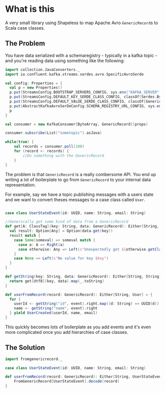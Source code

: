 # What is this

A very small library using Shapeless to map Apache Avro `GenericRecord`s to Scala case classes.

## The Problem

You have data serialized with a schemaregistry - typically in a kafka topic - and you're reading data using something like the following:

```scala
import collection.JavaConverters._
import io.confluent.kafka.streams.serdes.avro.SpecificAvroSerde

val config: Properties = {
  val p = new Properties()
  p.put(StreamsConfig.BOOTSTRAP_SERVERS_CONFIG, sys.env("KAFKA_SERVER"))
  p.put(StreamsConfig.DEFAULT_KEY_SERDE_CLASS_CONFIG, classOf[Serdes.ByteArraySerde])
  p.put(StreamsConfig.DEFAULT_VALUE_SERDE_CLASS_CONFIG, classOf[GenericAvroSerde])
  p.put(AbstractKafkaAvroSerDeConfig.SCHEMA_REGISTRY_URL_CONFIG, sys.env("SCHEMA_REGISTRY_URL"))
  p
}

val consumer = new KafkaConsumer[ByteArray, GenericRecord](props)

consumer.subscribe(List("sometopic").asJava)

while(true) {
    val records = consumer.poll(100)
    for (record <- records) {
        //Do something with the GenericRecord
    }
}

```

The problem is that `GenericRecord` is a really combersome API. You end up writing a lot of boilerplate to go from `GenericRecord` to your internal data representation.

For example, say we have a topic publishing messages with a users state and we want to convert theses messages to a case class called `User`.

```scala

case class UserStateEvent(id: UUID, name: String, email: String)

//Generically get some kind of data from a GenericRecord
def get[A: ClassTag](key: String, data: GenericRecord): Either[String, A] = {
  val result: Option[Any] = Option(data.get(key))
  result match {
    case Some(someval) => someval match {
      case a: A => Right(a)
      case otherwise: Any => Left(s"Unexpectedly got ${otherwise.getClass()} for key $key")
    }
    case None => Left(s"No value for key $key")
  }
}

def getString(key: String, data: GenericRecord): Either[String, String] = {
  return get[Utf8](key, data).map(_.toString)
}

def userFromRecord(record: GenericRecord): Either[String, User] = {
  for {
    userId <- getString("id", event).right.map((d: String) => UUID(d))
    name <- getString("name", event).right
  } yield UserCreated(userId, name, email)
}
```

This quickly becomes lots of boilerplate as you add events and it's even more complicated once you add hierarchies of case classes.

## The Solution

```scala
import fromgenericrecord._

case class UserStateEvent(id: UUID, name: String, email: String)

def userFromRecord(record: GenericRecord): Either[String, UserStateEvent] = {
    FromGenericRecord[UserStateEvent].decode(record)
}
```


